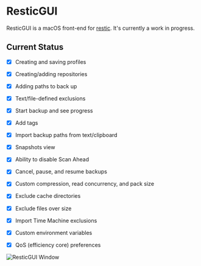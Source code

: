 #  ResticGUI

ResticGUI is a macOS front-end for [restic](https://restic.net/). It's currently a work in progress.

## Current Status
- [x] Creating and saving profiles
- [x] Creating/adding repositories
- [x] Adding paths to back up
- [x] Text/file-defined exclusions
- [x] Start backup and see progress
- [x] Add tags
- [x] Import backup paths from text/clipboard
- [x] Snapshots view
- [x] Ability to disable Scan Ahead
- [x] Cancel, pause, and resume backups
- [x] Custom compression, read concurrency, and pack size
- [x] Exclude cache directories
- [x] Exclude files over size
- [x] Import Time Machine exclusions
- [x] Custom environment variables
- [x] QoS (efficiency core) preferences


![ResticGUI Window](https://zapdotzip.github.io/apps/ResticGUI_screenshot.png)
